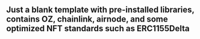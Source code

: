 ## Just a blank template with pre-installed libraries, contains OZ, chainlink, airnode, and some optimized NFT standards such as ERC1155Delta
